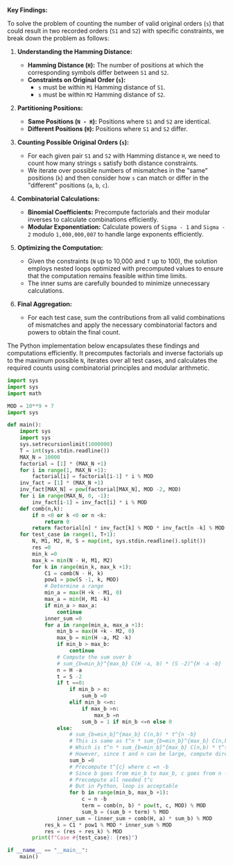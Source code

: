 **Key Findings:**

To solve the problem of counting the number of valid original orders (`s`) that could result in two recorded orders (`S1` and `S2`) with specific constraints, we break down the problem as follows:

1. **Understanding the Hamming Distance:**
   - **Hamming Distance (`H`):** The number of positions at which the corresponding symbols differ between `S1` and `S2`.
   - **Constraints on Original Order (`s`):** 
     - `s` must be within `M1` Hamming distance of `S1`.
     - `s` must be within `M2` Hamming distance of `S2`.

2. **Partitioning Positions:**
   - **Same Positions (`N - H`):** Positions where `S1` and `S2` are identical.
   - **Different Positions (`H`):** Positions where `S1` and `S2` differ.

3. **Counting Possible Original Orders (`s`):**
   - For each given pair `S1` and `S2` with Hamming distance `H`, we need to count how many strings `s` satisfy both distance constraints.
   - We iterate over possible numbers of mismatches in the "same" positions (`k`) and then consider how `s` can match or differ in the "different" positions (`a`, `b`, `c`).

4. **Combinatorial Calculations:**
   - **Binomial Coefficients:** Precompute factorials and their modular inverses to calculate combinations efficiently.
   - **Modular Exponentiation:** Calculate powers of `Sigma - 1` and `Sigma - 2` modulo `1,000,000,007` to handle large exponents efficiently.

5. **Optimizing the Computation:**
   - Given the constraints (`N` up to 10,000 and `T` up to 100), the solution employs nested loops optimized with precomputed values to ensure that the computation remains feasible within time limits.
   - The inner sums are carefully bounded to minimize unnecessary calculations.

6. **Final Aggregation:**
   - For each test case, sum the contributions from all valid combinations of mismatches and apply the necessary combinatorial factors and powers to obtain the final count.

The Python implementation below encapsulates these findings and computations efficiently. It precomputes factorials and inverse factorials up to the maximum possible `N`, iterates over all test cases, and calculates the required counts using combinatorial principles and modular arithmetic.

```python
import sys
import sys
import math

MOD = 10**9 + 7
import sys

def main():
    import sys
    import sys
    sys.setrecursionlimit(1000000)
    T = int(sys.stdin.readline())
    MAX_N = 10000
    factorial = [1] * (MAX_N +1)
    for i in range(1, MAX_N +1):
        factorial[i] = factorial[i-1] * i % MOD
    inv_fact = [1] * (MAX_N +1)
    inv_fact[MAX_N] = pow(factorial[MAX_N], MOD -2, MOD)
    for i in range(MAX_N, 0, -1):
        inv_fact[i-1] = inv_fact[i] * i % MOD
    def comb(n,k):
        if n <0 or k <0 or n <k:
            return 0
        return factorial[n] * inv_fact[k] % MOD * inv_fact[n -k] % MOD
    for test_case in range(1, T+1):
        N, M1, M2, H, S = map(int, sys.stdin.readline().split())
        res =0
        min_k =0
        max_k = min(N - H, M1, M2)
        for k in range(min_k, max_k +1):
            C1 = comb(N - H, k)
            pow1 = pow(S -1, k, MOD)
            # Determine a range
            min_a = max(H +k - M1, 0)
            max_a = min(H, M1 -k)
            if min_a > max_a:
                continue
            inner_sum =0
            for a in range(min_a, max_a +1):
                min_b = max(H +k - M2, 0)
                max_b = min(H -a, M2 -k)
                if min_b > max_b:
                    continue
                # Compute the sum over b
                # sum_{b=min_b}^{max_b} C(H -a, b) * (S -2)^{H -a -b}
                n = H -a
                t = S -2
                if t ==0:
                    if min_b > n:
                        sum_b =0
                    elif min_b <=n:
                        if max_b >n:
                            max_b =n
                        sum_b = 1 if min_b <=n else 0
                else:
                    # sum_{b=min_b}^{max_b} C(n,b) * t^{n -b}
                    # This is same as t^n * sum_{b=min_b}^{max_b} C(n,b) * (1/t)^b
                    # Which is t^n * sum_{b=min_b}^{max_b} C(n,b) * t^{-b} mod MOD
                    # However, since t and n can be large, compute directly
                    sum_b =0
                    # Precompute t^{c} where c =n -b
                    # Since b goes from min_b to max_b, c goes from n - min_b down to n - max_b
                    # Precompute all needed t^c
                    # But in Python, loop is acceptable
                    for b in range(min_b, max_b +1):
                        c = n -b
                        term = comb(n, b) * pow(t, c, MOD) % MOD
                        sum_b = (sum_b + term) % MOD
                inner_sum = (inner_sum + comb(H, a) * sum_b) % MOD
            res_k = C1 * pow1 % MOD * inner_sum % MOD
            res = (res + res_k) % MOD
        print(f"Case #{test_case}: {res}")

if __name__ == "__main__":
    main()
```